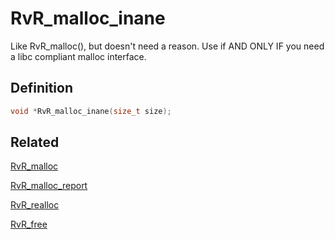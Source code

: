 # RvR_malloc_inane

Like RvR_malloc(), but doesn't need a reason. Use if AND ONLY IF you need a libc compliant malloc interface.

## Definition

```c
void *RvR_malloc_inane(size_t size);
```

## Related

[RvR_malloc](/rvr/rvr/malloc)

[RvR_malloc_report](/rvr/rvr/malloc_report)

[RvR_realloc](/rvr/rvr/realloc)

[RvR_free](/rvr/rvr/free)
